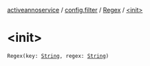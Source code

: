 [activeannoservice](../../index.md) / [config.filter](../index.md) / [Regex](index.md) / [&lt;init&gt;](./-init-.md)

# &lt;init&gt;

`Regex(key: `[`String`](https://kotlinlang.org/api/latest/jvm/stdlib/kotlin/-string/index.html)`, regex: `[`String`](https://kotlinlang.org/api/latest/jvm/stdlib/kotlin/-string/index.html)`)`